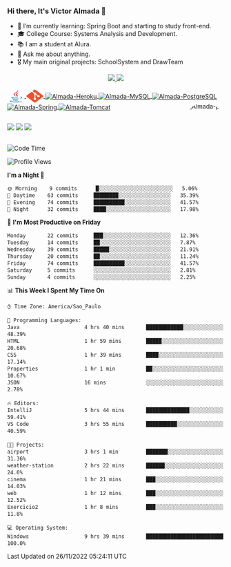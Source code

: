 ### Hi there, It's Victor Almada 👋


- 🌱 I’m currently learning: Spring Boot and starting to study front-end.
- 🎓 College Course: Systems Analysis and Development.
- 📚  I am a student at Alura.
- 💬 Ask me about anything.
- 🎖 My main original projects: SchoolSystem and DrawTeam


<div align="center">
  <a href="https://github.com/Almadavic">
  <img height="180em" src="https://github-readme-stats.vercel.app/api?username=Almadavic&show_icons=true&theme=dracula&include_all_commits=true&count_private=true"/>
  <img height="180em" src="https://github-readme-stats.vercel.app/api/top-langs/?username=Almadavic&layout=compact&langs_count=7&theme=dracula"/>
</div>
<div style="display: inline_block"><br>
  <img align="center" alt="Almada-Java" height="30" width="40" src="https://raw.githubusercontent.com/devicons/devicon/master/icons/java/java-original.svg">
  <img align="center" alt="Almada-Git" height="30" width="40" src="https://raw.githubusercontent.com/devicons/devicon/master/icons/git/git-original.svg">
  <img align="center" alt="Almada-Heroku" height="30" width="40" src="https://cdn.jsdelivr.net/gh/devicons/devicon/icons/heroku/heroku-plain-wordmark.svg" />             
  <img align="center" alt="Almada-MySQL" height="30" width="40" src="https://cdn.jsdelivr.net/gh/devicons/devicon/icons/mysql/mysql-original-wordmark.svg" />
  <img align="center" alt="Almada-PostgreSQL" height="30" width="40" src="https://cdn.jsdelivr.net/gh/devicons/devicon/icons/postgresql/postgresql-plain-wordmark.svg" />
  <img align="center" alt="Almada-Spring" height="30" width="40" src="https://cdn.jsdelivr.net/gh/devicons/devicon/icons/spring/spring-original-wordmark.svg" />
  <img align="center" alt="Almada-Tomcat" height="30" width="40" src="https://cdn.jsdelivr.net/gh/devicons/devicon/icons/tomcat/tomcat-original-wordmark.svg" />
  <img align="right" alt="Almada-pic" height="150" style="border-radius:50px;" src="https://user-images.githubusercontent.com/85299065/185514627-94fcf387-edc6-4c24-88f1-b4873ccd49e9.png">
</div>
  
  ##
 
<div> 
  <a href="https://www.youtube.com/channel/UCUrcUNA90M_ZqLEcQxd3UNA" target="_blank"><img src="https://img.shields.io/badge/YouTube-FF0000?style=for-the-badge&logo=youtube&logoColor=white" target="_blank"></a>
 <a href = "mailto:almadavic@live.com"><img src="https://img.shields.io/badge/-Gmail-%23333?style=for-the-badge&logo=gmail&logoColor=white" target="_blank"></a>
  <a href="https://www.linkedin.com/in/victoralmada/" target="_blank"><img src="https://img.shields.io/badge/-LinkedIn-%230077B5?style=for-the-badge&logo=linkedin&logoColor=white" target="_blank"></a> 
</div>

##

<!--START_SECTION:waka-->
![Code Time](http://img.shields.io/badge/Code%20Time-133%20hrs%2058%20mins-blue)

![Profile Views](http://img.shields.io/badge/Profile%20Views-1-blue)

**I'm a Night 🦉** 

```text
🌞 Morning    9 commits      █░░░░░░░░░░░░░░░░░░░░░░░░   5.06% 
🌆 Daytime    63 commits     ████████░░░░░░░░░░░░░░░░░   35.39% 
🌃 Evening    74 commits     ██████████░░░░░░░░░░░░░░░   41.57% 
🌙 Night      32 commits     ████░░░░░░░░░░░░░░░░░░░░░   17.98%

```
📅 **I'm Most Productive on Friday** 

```text
Monday       22 commits     ███░░░░░░░░░░░░░░░░░░░░░░   12.36% 
Tuesday      14 commits     ██░░░░░░░░░░░░░░░░░░░░░░░   7.87% 
Wednesday    39 commits     █████░░░░░░░░░░░░░░░░░░░░   21.91% 
Thursday     20 commits     ██░░░░░░░░░░░░░░░░░░░░░░░   11.24% 
Friday       74 commits     ██████████░░░░░░░░░░░░░░░   41.57% 
Saturday     5 commits      ░░░░░░░░░░░░░░░░░░░░░░░░░   2.81% 
Sunday       4 commits      ░░░░░░░░░░░░░░░░░░░░░░░░░   2.25%

```


📊 **This Week I Spent My Time On** 

```text
⌚︎ Time Zone: America/Sao_Paulo

💬 Programming Languages: 
Java                     4 hrs 40 mins       ████████████░░░░░░░░░░░░░   48.39% 
HTML                     1 hr 59 mins        █████░░░░░░░░░░░░░░░░░░░░   20.68% 
CSS                      1 hr 39 mins        ████░░░░░░░░░░░░░░░░░░░░░   17.14% 
Properties               1 hr 1 min          ██░░░░░░░░░░░░░░░░░░░░░░░   10.67% 
JSON                     16 mins             ░░░░░░░░░░░░░░░░░░░░░░░░░   2.78%

🔥 Editors: 
IntelliJ                 5 hrs 44 mins       ██████████████░░░░░░░░░░░   59.41% 
VS Code                  3 hrs 55 mins       ██████████░░░░░░░░░░░░░░░   40.59%

🐱‍💻 Projects: 
airport                  3 hrs 1 min         ███████░░░░░░░░░░░░░░░░░░   31.36% 
weather-station          2 hrs 22 mins       ██████░░░░░░░░░░░░░░░░░░░   24.6% 
cinema                   1 hr 21 mins        ███░░░░░░░░░░░░░░░░░░░░░░   14.03% 
web                      1 hr 12 mins        ███░░░░░░░░░░░░░░░░░░░░░░   12.52% 
Exercicio2               1 hr 8 mins         ███░░░░░░░░░░░░░░░░░░░░░░   11.8%

💻 Operating System: 
Windows                  9 hrs 39 mins       █████████████████████████   100.0%

```


 Last Updated on 26/11/2022 05:24:11 UTC
<!--END_SECTION:waka-->
